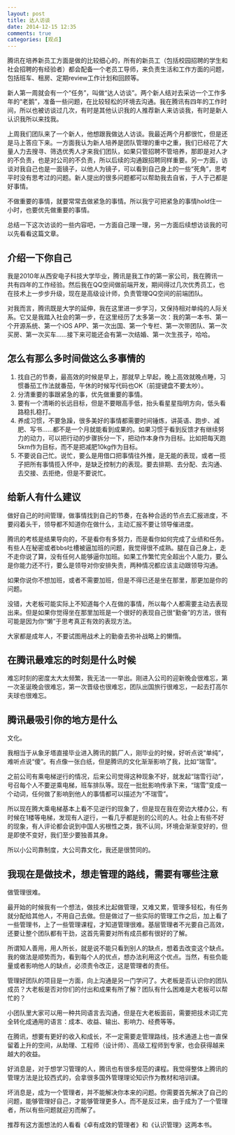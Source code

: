 ```yaml
---
layout: post
title: 达人访谈
date: 2014-12-15 12:35
comments: true
categories: [观点]
---
```


腾讯在培养新员工方面是做的比较细心的，所有的新员工（包括校园招聘的学生和社会招聘的有经验者）都会配备一个老员工导师，来负责生活和工作方面的问题，包括班车、租房、定期review工作计划和回顾等。

<!--more-->

新人第一周就会有一个“任务”，叫做“达人访谈”。两个新人结对去采访一个工作多年的“老鹅”，准备一些问题，在比较轻松的环境去沟通。我在腾讯有四年的工作时间，所以也被访谈过几次，有时是其他认识我的人推荐新人来访谈我，有时是新人认识我所以来找我。

上周我们团队来了一个新人，他想跟我做达人访谈。我最近两个月都很忙，但是还是马上答应下来。一方面我认为新人培养是团队管理的重中之重，我们已经花了大量人力去搜寻、筛选优秀人才来我们团队，如果只管招聘不管培养，那即是对人才的不负责，也是对公司的不负责，所以后续的沟通跟招聘同样重要。另一方面，访谈对我自己也是一面镜子，以他人为镜子，可以看到自己身上的一些“死角”，思考平时没有思考过的问题。新人提出的很多问题都可以帮助我去自省，于人于己都是好事情。

不做重要的事情，就要常常去做紧急的事情。所以我宁可把紧急的事情hold住一小时，也要优先做重要的事情。

总结一下这次访谈的一些内容吧，一方面自己理一理，另一方面后续想访谈我的可以先看看这篇文章。

## 介绍一下你自己

我是2010年从西安电子科技大学毕业，腾讯是我工作的第一家公司，我在腾讯一共有四年的工作经验。然后我在QQ空间做前端开发，期间得过几次优秀员工，也在技术上一步步升级，现在是高级设计师，负责管理QQ空间的前端团队。

对我而言，腾讯既是大学的延伸，我在这里进一步学习，又保持相对单纯的人际关系。它又是我踏入社会的第一步，在这里经历了太多第一次：我的第一本书、第一个开源系统、第一个iOS APP、第一次出国、第一个专栏、第一次带团队、第一次买房、第一次买车……接下来可能还会有第一次结婚、第一次生孩子，哈哈。

## 怎么有那么多时间做这么多事情的

1. 找自己的节奏，最高效的时候是早上，那就早上早起，晚上高效就晚点睡，习惯番茄工作法就番茄，午休的时候写代码也OK（前提键盘不要太吵）。
2. 分清重要的事跟紧急的事，优先做重要的事情。
3. 要有一个清晰的长远目标，但是不要眼高手低，抬头看星星指明方向，低头看路稳扎稳打。
4. 养成习惯，不要急躁，很多美好的事情都需要时间锤炼，讲英语、跑步、减肥、写书……都不是一个月就能看到成果的。如果习惯于看到反馈才有继续努力的动力，可以把行动的步骤拆分一下，把动作本身作为目标。比如把每天跑5km作为目标，而不是把减肥10kg作为目标。
5. 不要说自己忙。说忙，要么是用借口把事情往外推，是无能的表现，或者一揽子把所有事情揽入怀中，是缺乏控制力的表现。要去排期、去分配、去沟通、去交接、去拒绝，但是不要说忙。

## 给新人有什么建议

做好自己的时间管理，做事情找到自己的节奏，在各种合适的节点去汇报进度，不要闷着头干，领导都不知道你在做什么，主动汇报不要让领导催进度。

腾讯的考核是结果导向的，不是看你有多努力，而是看你如何完成了业绩和任务。有些人在秘密或者bbs吐槽被逼加班的问题，我觉得很不成熟。腿在自己身上，走不走你说了算，没有任何人能够逼你加班。如果工作繁忙完全超出个人能力，要么是你能力还不行，要么是领导对你安排失责，两种情况都应该主动跟领导沟通。

如果你说你不想加班，或者不需要加班，但是不得已还是坐在那里，那更加是你的问题。

没错，大老板可能实际上不知道每个人在做的事情，所以每个人都需要主动去表现出来。但是如果你觉得坐在那里加班是一个很好的表现自己很“勤奋”的方法，很有可能是因为你“懒”于思考真正有效的表现方法。

大家都是成年人，不要试图用战术上的勤奋去弥补战略上的懒惰。

## 在腾讯最难忘的时刻是什么时候

难忘时刻的密度太大太频繁，我无法一一举出。刚进入公司的迎新晚会很难忘，第一次圣诞晚会很难忘，第一次晋级也很难忘，团队出国旅行很难忘，一起去打高尔夫球也很难忘。

## 腾讯最吸引你的地方是什么

文化。

我相当于从象牙塔直接毕业进入腾讯的鹅厂人，刚毕业的时候，好听点说“单纯”，难听点说“傻”。有点像一张白纸，但是腾讯的文化渐渐影响了我，比如“瑞雪”。

之前公司有乘电梯逆行的情况，后来公司觉得这种现象不好，就发起“瑞雪行动”，号召每个人不要逆乘电梯，班车排队等。现在一批批影响传承下来，“瑞雪”变成一个动词，任何做了影响到他人的事情都可以描述为“不瑞雪”。

所以现在腾大乘电梯基本上看不见逆行的现象了，但是现在我在旁边大楼办公，有时候在1楼等电梯，发现有人逆行，一看几乎都是别的公司的人。社会上有些不好的现象，有人评论都会说到中国人劣根性之类，我不认同，环境会渐渐变好的，但是即使不变好，我们至少要独善其身。

所以小公司靠制度，大公司靠文化，我还是很赞同的。
                
## 我现在是做技术，想走管理的路线，需要有哪些注意

做管理很难。

最开始的时候我有一个想法，做技术比起做管理，又难又累，管理多轻松，有任务就分配给其他人，不用自己去做。但是做过了一些实际的管理工作之后，加上看了一些管理书，上了一些管理课程，才知道管理很难。基层管理者不光要自己高效，还要让整个团队都有干劲，这首先需要对所有成员都有很好的了解。

所谓知人善用，用人所长，就是说不能只看到别人的缺点，想着去改变这个缺点。我的做法是顺势而为，看到每个人的优点，想办法利用这个优点。当然，有些负能量或者影响他人的缺点，必须责令改正，这是管理者的责任。

管理好团队的项目是一方面，向上沟通是另一门学问了。大老板是否认识你的团队成员？大老板是否对你们的付出和成果有所了解？团队有什么困难是大老板可以帮忙的？

小团队里大家可以用一种共同语言去沟通，但是在大老板面前，需要把技术词汇完全转化成通用的语言：成本、收益、输出、影响力、经费等等。

在腾讯，想要有更好的收入和成长，不一定需要走管理路线，技术通道上也一直保留着上升的空间，从助理、工程师（设计师）、高级工程师到专家，也会获得越来越大的收益。

好消息是，对于想学习管理的人，腾讯也有很多规范的课程。我觉得整体上腾讯的管理方法是比较西式的，会拿很多国外管理理论知识作为教材和培训课。

坏消息是，成为一个管理者，并不能解决你本来的问题。你需要首先解决了自己的问题，能够管理好自己，才能够管理更多人。而不是反过来，由于成为了一个管理者，所以有些问题就迎刃而解了。

推荐有这方面想法的人看看《卓有成效的管理者》和《认识管理》这两本书。
